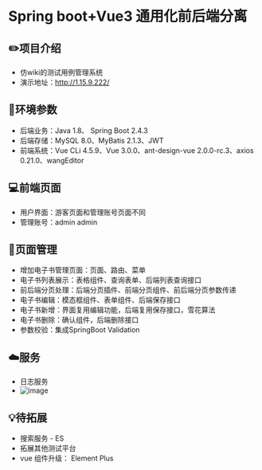 # Spring boot+Vue3  通用化前后端分离

## ✏️项目介绍

- 仿wiki的测试用例管理系统
- 演示地址：http://1.15.9.222/

## 🔧环境参数

- 后端业务：Java 1.8、 Spring Boot 2.4.3
- 后端存储：MySQL 8.0、MyBatis 2.1.3、JWT
- 前端系统：Vue CLi 4.5.9、Vue 3.0.0、ant-design-vue 2.0.0-rc.3、axios 0.21.0、wangEditor

## 💻前端页面

- 用户界面：游客页面和管理账号页面不同
- 管理账号：admin admin

## 🎨页面管理

- 增加电子书管理页面：页面、路由、菜单 
- 电子书列表展示：表格组件、查询表单、后端列表查询接口 
- 前后端分页处理：后端分页插件、前端分页组件、前后端分页参数传递 
- 电子书编辑：模态框组件、表单组件、后端保存接口 
- 电子书新增：界面复用编辑功能，后端复用保存接口，雪花算法 
- 电子书删除：确认组件，后端删除接口 
- 参数校验：集成SpringBoot Validation

## ☁️服务

- 日志服务
- ![image](https://user-images.githubusercontent.com/50538193/116079676-afebc180-a6ca-11eb-8477-77a9b64e5b03.png)


## 💡待拓展

- 搜索服务  - ES
- 拓展其他测试平台
- vue 组件升级： Element Plus 

